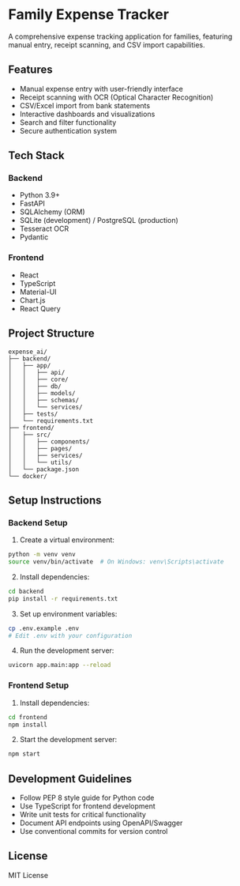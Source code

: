 # Family Expense Tracker

A comprehensive expense tracking application for families, featuring manual entry, receipt scanning, and CSV import capabilities.

## Features

- Manual expense entry with user-friendly interface
- Receipt scanning with OCR (Optical Character Recognition)
- CSV/Excel import from bank statements
- Interactive dashboards and visualizations
- Search and filter functionality
- Secure authentication system

## Tech Stack

### Backend
- Python 3.9+
- FastAPI
- SQLAlchemy (ORM)
- SQLite (development) / PostgreSQL (production)
- Tesseract OCR
- Pydantic

### Frontend
- React
- TypeScript
- Material-UI
- Chart.js
- React Query

## Project Structure

```
expense_ai/
├── backend/
│   ├── app/
│   │   ├── api/
│   │   ├── core/
│   │   ├── db/
│   │   ├── models/
│   │   ├── schemas/
│   │   └── services/
│   ├── tests/
│   └── requirements.txt
├── frontend/
│   ├── src/
│   │   ├── components/
│   │   ├── pages/
│   │   ├── services/
│   │   └── utils/
│   └── package.json
└── docker/
```

## Setup Instructions

### Backend Setup

1. Create a virtual environment:
```bash
python -m venv venv
source venv/bin/activate  # On Windows: venv\Scripts\activate
```

2. Install dependencies:
```bash
cd backend
pip install -r requirements.txt
```

3. Set up environment variables:
```bash
cp .env.example .env
# Edit .env with your configuration
```

4. Run the development server:
```bash
uvicorn app.main:app --reload
```

### Frontend Setup

1. Install dependencies:
```bash
cd frontend
npm install
```

2. Start the development server:
```bash
npm start
```

## Development Guidelines

- Follow PEP 8 style guide for Python code
- Use TypeScript for frontend development
- Write unit tests for critical functionality
- Document API endpoints using OpenAPI/Swagger
- Use conventional commits for version control

## License

MIT License